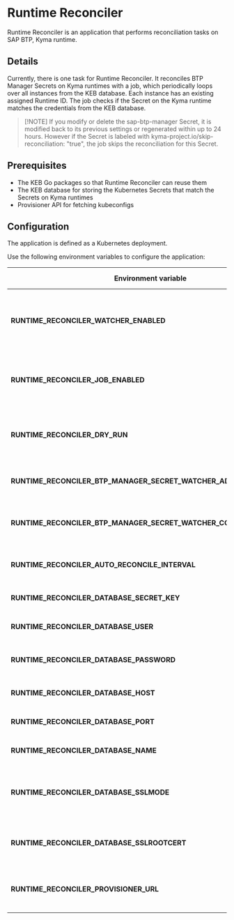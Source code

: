 # Runtime Reconciler

Runtime Reconciler is an application that performs reconciliation tasks on SAP BTP, Kyma runtime.

## Details

Currently, there is one task for Runtime Reconciler. It reconciles BTP Manager Secrets on Kyma runtimes with a job, 
which periodically loops over all instances from the KEB database. Each instance has an existing assigned Runtime ID. 
The job checks if the Secret on the Kyma runtime matches the credentials from the KEB database.

> [!NOTE] If you modify or delete the sap-btp-manager Secret, it is modified back to its previous settings or regenerated within up to 24 hours. However if the Secret is labeled with kyma-project.io/skip-reconciliation: "true", the job skips the reconciliation for this Secret.

## Prerequisites

* The KEB Go packages so that Runtime Reconciler can reuse them
* The KEB database for storing the Kubernetes Secrets that match the Secrets on Kyma runtimes
* Provisioner API for fetching kubeconfigs

## Configuration

The application is defined as a Kubernetes deployment.

Use the following environment variables to configure the application:

| Environment variable                                             | Description                                                                                                                      | Default value |
| ---------------------------------------------------------------- | -------------------------------------------------------------------------------------------------------------------------------- | ------------- |
| **RUNTIME_RECONCILER_WATCHER_ENABLED**                           | Specifies whether the application should use Runtime Watcher for reconciliation.                                                                   | `false`        |
| **RUNTIME_RECONCILER_JOB_ENABLED**                               | Specifies whether the application should use the job to reconcile.                                                                       | `false`        |
| **RUNTIME_RECONCILER_DRY_RUN**                                   | Specifies whether to run the application in the dry-run mode.                                                                    | `true`        |
| **RUNTIME_RECONCILER_BTP_MANAGER_SECRET_WATCHER_ADDR**           | Specifies Runtime Watcher's port.                                                                                                       | `0`           |
| **RUNTIME_RECONCILER_BTP_MANAGER_SECRET_WATCHER_COMPONENT_NAME** | Specifies the component name for Runtime Watcher.                                                                                               | `NA`          |
| **RUNTIME_RECONCILER_AUTO_RECONCILE_INTERVAL**                   | Specifies at what intervals the job runs  (in hours).                                                                       | `24`          |
| **RUNTIME_RECONCILER_DATABASE_SECRET_KEY**                       | Specifies the Secret key for the database.                                                                                       | optional      |
| **RUNTIME_RECONCILER_DATABASE_USER**                             | Specifies the username for the database.                                                                                         | `postgres`    |
| **RUNTIME_RECONCILER_DATABASE_PASSWORD**                         | Specifies the user password for the database.                                                                                    | `password`    |
| **RUNTIME_RECONCILER_DATABASE_HOST**                             | Specifies the host of the database.                                                                                              | `localhost`   |
| **RUNTIME_RECONCILER_DATABASE_PORT**                             | Specifies the port for the database.                                                                                             | `5432`        |
| **RUNTIME_RECONCILER_DATABASE_NAME**                             | Specifies the name of the database.                                                                                              | `broker`      |
| **RUNTIME_RECONCILER_DATABASE_SSLMODE**                          | Activates the SSL mode for PostgreSQL. See [all the possible values](https://www.postgresql.org/docs/9.1/libpq-ssl.html).       | `disable`     |
| **RUNTIME_RECONCILER_DATABASE_SSLROOTCERT**                      | Specifies the location of CA cert of PostgreSQL. (Optional)                                                                      |  optional     |
| **RUNTIME_RECONCILER_PROVISIONER_URL**                           | Specifies URL for intergration with Provisioner.                                                                                 |   -           |

